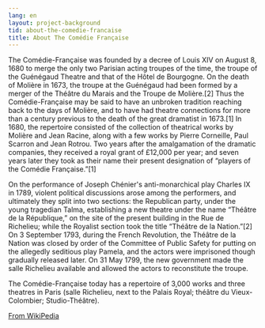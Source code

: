 ```yaml
---
lang: en
layout: project-background
tid: about-the-comedie-francaise
title: About The Comédie Française
---
```


The Comédie-Française was founded by a decree of Louis XIV on August 8, 1680 to merge the only two Parisian acting troupes of the time, the troupe of the Guénégaud Theatre and that of the Hôtel de Bourgogne. On the death of Molière in 1673, the troupe at the Guénégaud had been formed by a merger of the Théâtre du Marais and the Troupe de Molière.[2] Thus the Comédie-Française may be said to have an unbroken tradition reaching back to the days of Molière, and to have had theatre connections for more than a century previous to the death of the great dramatist in 1673.[1] In 1680, the repertoire consisted of the collection of theatrical works by Molière and Jean Racine, along with a few works by Pierre Corneille, Paul Scarron and Jean Rotrou. Two years after the amalgamation of the dramatic companies, they received a royal grant of £12,000 per year; and seven years later they took as their name their present designation of “players of the Comédie Française.”[1]

On the performance of Joseph Chénier's anti-monarchical play Charles IX in 1789, violent political discussions arose among the performers, and ultimately they split into two sections: the Republican party, under the young tragedian Talma, establishing a new theatre under the name “Théâtre de la République,” on the site of the present building in the Rue de Richelieu; while the Royalist section took the title “Théâtre de la Nation.”[2] On 3 September 1793, during the French Revolution, the Théâtre de la Nation was closed by order of the Committee of Public Safety for putting on the allegedly seditious play Pamela, and the actors were imprisoned though gradually released later. On 31 May 1799, the new government made the salle Richelieu available and allowed the actors to reconstitute the troupe.

The Comédie-Française today has a repertoire of 3,000 works and three theatres in Paris (salle Richelieu, next to the Palais Royal; théâtre du Vieux-Colombier; Studio-Théâtre).

[From WikiPedia](http://en.wikipedia.org/wiki/Com%C3%A9die-Fran%C3%A7aise)
